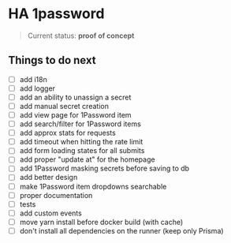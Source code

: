 # HA 1password

> Current status: **proof of concept**

## Things to do next

- [ ] add i18n
- [ ] add logger
- [ ] add an ability to unassign a secret
- [ ] add manual secret creation
- [ ] add view page for 1Password item
- [ ] add search/filter for 1Password items
- [ ] add approx stats for requests
- [ ] add timeout when hitting the rate limit
- [ ] add form loading states for all submits
- [ ] add proper "update at" for the homepage
- [ ] add 1Password masking secrets before saving to db
- [ ] add better design
- [ ] make 1Password item dropdowns searchable
- [ ] proper documentation
- [ ] tests
- [ ] add custom events
- [ ] move yarn install before docker build (with cache)
- [ ] don't install all dependencies on the runner (keep only Prisma)
